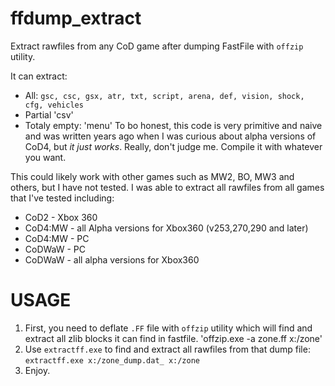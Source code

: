 # ffdump_extract
Extract rawfiles from any CoD game after dumping FastFile with `offzip` utility.

It can extract:
* All: `gsc, csc, gsx, atr, txt, script, arena, def, vision, shock, cfg, vehicles`
* Partial 'csv' 
* Totaly empty: 'menu'
To bo honest, this code is very primitive and naive and was written years ago when I was curious about alpha versions of CoD4, but *it just works*. Really, don't judge me. Compile it with whatever you want.

This could likely work with other games such as MW2, BO, MW3 and others, but I have not tested. I was able to extract all rawfiles from all games that I've tested including: 
* CoD2 - Xbox 360
* CoD4:MW - all Alpha versions for Xbox360 (v253,270,290 and later)
* CoD4:MW - PC
* CoDWaW - PC
* CoDWaW - all alpha versions for Xbox360



# USAGE
1. First, you need to deflate `.FF` file with `offzip` utility which will find and extract all zlib blocks it can find in fastfile. 'offzip.exe -a zone.ff x:/zone'
2. Use `extractff.exe` to find and extract all rawfiles from that dump file: `extractff.exe x:/zone_dump.dat_ x:/zone`
3. Enjoy.
